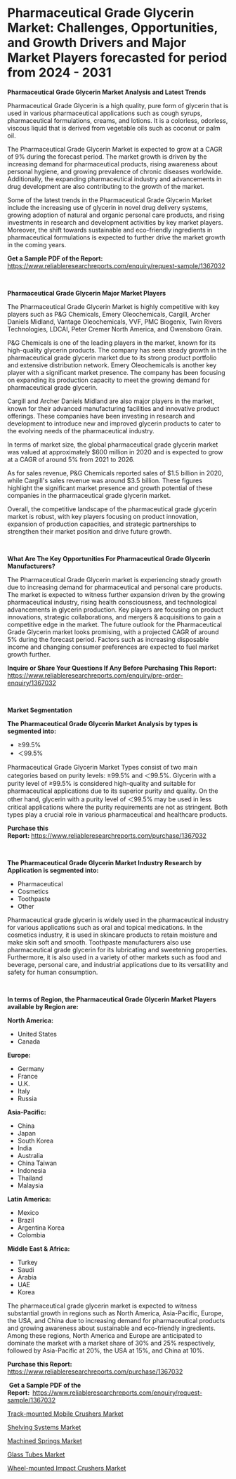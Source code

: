 <p><h1>Pharmaceutical Grade Glycerin Market: Challenges, Opportunities, and Growth Drivers and Major Market Players forecasted for period from 2024 - 2031</h1></p><p><strong>Pharmaceutical Grade Glycerin Market Analysis and Latest Trends</strong></p>
<p><p>Pharmaceutical Grade Glycerin is a high quality, pure form of glycerin that is used in various pharmaceutical applications such as cough syrups, pharmaceutical formulations, creams, and lotions. It is a colorless, odorless, viscous liquid that is derived from vegetable oils such as coconut or palm oil.</p><p>The Pharmaceutical Grade Glycerin Market is expected to grow at a CAGR of 9% during the forecast period. The market growth is driven by the increasing demand for pharmaceutical products, rising awareness about personal hygiene, and growing prevalence of chronic diseases worldwide. Additionally, the expanding pharmaceutical industry and advancements in drug development are also contributing to the growth of the market.</p><p>Some of the latest trends in the Pharmaceutical Grade Glycerin Market include the increasing use of glycerin in novel drug delivery systems, growing adoption of natural and organic personal care products, and rising investments in research and development activities by key market players. Moreover, the shift towards sustainable and eco-friendly ingredients in pharmaceutical formulations is expected to further drive the market growth in the coming years.</p></p>
<p><strong>Get a Sample PDF of the Report:&nbsp;</strong> <a href="https://www.reliableresearchreports.com/enquiry/request-sample/1367032">https://www.reliableresearchreports.com/enquiry/request-sample/1367032</a></p>
<p>&nbsp;</p>
<p><strong>Pharmaceutical Grade Glycerin Major Market Players</strong></p>
<p><p>The Pharmaceutical Grade Glycerin Market is highly competitive with key players such as P&G Chemicals, Emery Oleochemicals, Cargill, Archer Daniels Midland, Vantage Oleochemicals, VVF, PMC Biogenix, Twin Rivers Technologies, LDCAI, Peter Cremer North America, and Owensboro Grain. </p><p>P&G Chemicals is one of the leading players in the market, known for its high-quality glycerin products. The company has seen steady growth in the pharmaceutical grade glycerin market due to its strong product portfolio and extensive distribution network. Emery Oleochemicals is another key player with a significant market presence. The company has been focusing on expanding its production capacity to meet the growing demand for pharmaceutical grade glycerin.</p><p>Cargill and Archer Daniels Midland are also major players in the market, known for their advanced manufacturing facilities and innovative product offerings. These companies have been investing in research and development to introduce new and improved glycerin products to cater to the evolving needs of the pharmaceutical industry.</p><p>In terms of market size, the global pharmaceutical grade glycerin market was valued at approximately $600 million in 2020 and is expected to grow at a CAGR of around 5% from 2021 to 2026. </p><p>As for sales revenue, P&G Chemicals reported sales of $1.5 billion in 2020, while Cargill's sales revenue was around $3.5 billion. These figures highlight the significant market presence and growth potential of these companies in the pharmaceutical grade glycerin market. </p><p>Overall, the competitive landscape of the pharmaceutical grade glycerin market is robust, with key players focusing on product innovation, expansion of production capacities, and strategic partnerships to strengthen their market position and drive future growth.</p></p>
<p>&nbsp;</p>
<p><strong>What Are The Key Opportunities For Pharmaceutical Grade Glycerin Manufacturers?</strong></p>
<p><p>The Pharmaceutical Grade Glycerin market is experiencing steady growth due to increasing demand for pharmaceutical and personal care products. The market is expected to witness further expansion driven by the growing pharmaceutical industry, rising health consciousness, and technological advancements in glycerin production. Key players are focusing on product innovations, strategic collaborations, and mergers & acquisitions to gain a competitive edge in the market. The future outlook for the Pharmaceutical Grade Glycerin market looks promising, with a projected CAGR of around 5% during the forecast period. Factors such as increasing disposable income and changing consumer preferences are expected to fuel market growth further.</p></p>
<p><strong>Inquire or Share Your Questions If Any Before Purchasing This Report:</strong> <a href="https://www.reliableresearchreports.com/enquiry/pre-order-enquiry/1367032">https://www.reliableresearchreports.com/enquiry/pre-order-enquiry/1367032</a></p>
<p>&nbsp;</p>
<p><strong>Market Segmentation</strong></p>
<p><strong>The Pharmaceutical Grade Glycerin Market Analysis by types is segmented into:</strong></p>
<p><ul><li>≥99.5%</li><li>＜99.5%</li></ul></p>
<p><p>Pharmaceutical Grade Glycerin Market Types consist of two main categories based on purity levels: ≥99.5% and ＜99.5%. Glycerin with a purity level of ≥99.5% is considered high-quality and suitable for pharmaceutical applications due to its superior purity and quality. On the other hand, glycerin with a purity level of ＜99.5% may be used in less critical applications where the purity requirements are not as stringent. Both types play a crucial role in various pharmaceutical and healthcare products.</p></p>
<p><strong>Purchase this Report:&nbsp;</strong><a href="https://www.reliableresearchreports.com/purchase/1367032">https://www.reliableresearchreports.com/purchase/1367032</a></p>
<p>&nbsp;</p>
<p><strong>The Pharmaceutical Grade Glycerin Market Industry Research by Application is segmented into:</strong></p>
<p><ul><li>Pharmaceutical</li><li>Cosmetics</li><li>Toothpaste</li><li>Other</li></ul></p>
<p><p>Pharmaceutical grade glycerin is widely used in the pharmaceutical industry for various applications such as oral and topical medications. In the cosmetics industry, it is used in skincare products to retain moisture and make skin soft and smooth. Toothpaste manufacturers also use pharmaceutical grade glycerin for its lubricating and sweetening properties. Furthermore, it is also used in a variety of other markets such as food and beverage, personal care, and industrial applications due to its versatility and safety for human consumption.</p></p>
<p>&nbsp;</p>
<p><strong>In terms of Region, the Pharmaceutical Grade Glycerin Market Players available by Region are:</strong></p>
<p>
    <p> <strong> North America: </strong>
        <ul>
            <li>United States</li>
            <li>Canada</li>
        </ul>
        </p> 
    <p> <strong> Europe: </strong>
        <ul>
            <li>Germany</li>
            <li>France</li>
            <li>U.K.</li>
            <li>Italy</li>
            <li>Russia</li>
        </ul>
        </p> 
    <p> <strong> Asia-Pacific: </strong>
        <ul>
            <li>China</li>
            <li>Japan</li>
            <li>South Korea</li>
            <li>India</li>
            <li>Australia</li>
            <li>China Taiwan</li>
            <li>Indonesia</li>
            <li>Thailand</li>
            <li>Malaysia</li>
        </ul>
        </p> 
    <p> <strong> Latin America: </strong>
        <ul>
            <li>Mexico</li>
            <li>Brazil</li>
            <li>Argentina Korea</li>
            <li>Colombia</li>
        </ul>
        </p> 
    <p> <strong> Middle East & Africa: </strong>
        <ul>
            <li>Turkey</li>
            <li>Saudi</li>
            <li>Arabia</li>
            <li>UAE</li>
            <li>Korea</li>
        </ul>
    </p>
    </p>
<p><p>The pharmaceutical grade glycerin market is expected to witness substantial growth in regions such as North America, Asia-Pacific, Europe, the USA, and China due to increasing demand for pharmaceutical products and growing awareness about sustainable and eco-friendly ingredients. Among these regions, North America and Europe are anticipated to dominate the market with a market share of 30% and 25% respectively, followed by Asia-Pacific at 20%, the USA at 15%, and China at 10%.</p></p>
<p><strong>Purchase this Report: </strong><a href="https://www.reliableresearchreports.com/purchase/1367032">https://www.reliableresearchreports.com/purchase/1367032</a></p>
<p>&nbsp;<strong>Get a Sample PDF of the Report:&nbsp;&nbsp;</strong><a href="https://www.reliableresearchreports.com/enquiry/request-sample/1367032">https://www.reliableresearchreports.com/enquiry/request-sample/1367032</a></p>
<p><strong></strong></p>
<p><p><a href="https://issuu.com/reportprime-2/docs/track-mounted-mobile-crushers-market-size-2030.ppt">Track-mounted Mobile Crushers Market</a></p><p><a href="https://github.com/angelajermaine/Market-Research-Report-List-1/blob/main/shelving-systems-market.md">Shelving Systems Market</a></p><p><a href="https://github.com/beatblasta/Market-Research-Report-List-1/blob/main/machined-springs-market.md">Machined Springs Market</a></p><p><a href="https://github.com/shotows/Market-Research-Report-List-1/blob/main/glass-tubes-market.md">Glass Tubes Market</a></p><p><a href="https://issuu.com/reportprime-2/docs/wheel-mounted-impact-crushers-market-size-2030.ppt">Wheel-mounted Impact Crushers Market</a></p></p>